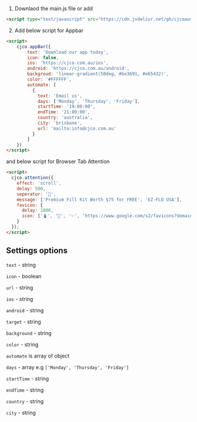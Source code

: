1. Downlaod the main.js file or add

```html
<script type="text/javascript" src="https://cdn.jsdelivr.net/gh/cjcoaustralia/cjco-appbar/dist/main.js"></script>
```

2. Add below script for Appbar

```html
<script>
    cjco.appBar({
        text: 'Download our app today',
        icon: false,
        ios: 'https://cjco.com.au/ios',
        android: 'https://cjco.com.au/android',
        backgroud: 'linear-gradient(50deg, #be3691, #e65432)',
        color: '#FFFFFF',
        automate: [
          {
            text: 'Email us',
            days: ['Monday', 'Thursday', 'Friday'],
            startTime: '19:00:00',
            endTime: '21:00:00',
            country: 'australia',
            city: 'brisbane',
            url: 'mailto:info@cjco.com.au'
          }
        ]
    })
</script>
```

and below script for Browser Tab Attention

```html
<script>
  cjco.attention({
    effect: 'scroll',
    delay: 500,
    seperator: '🌻',
    message: ['Premium Fill Kit Worth $75 for FREE', 'EZ-FLO USA'],
    favicon: {
      delay: 1800,
      icon: ['🪴', '🔔', '✨', 'https://www.google.com/s2/favicons?domain=ezfloinjection.com&sz=64']
    }
  });
</script>
```

## Settings options

`text` - string

`icon` - boolean

`url` - string

`ios` - string

`android` - string

`target` - string

`background` - string

`color` - string


`automate` is array of object

`days` - array e.g `['Monday', 'Thursday', 'Friday']`

`startTime` - string

`endTime` - string

`country` - string

`city` - string
